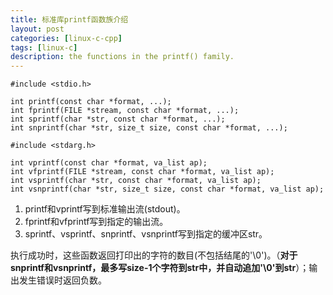 ```yaml
---
title: 标准库printf函数族介绍
layout: post
categories: [linux-c-cpp]
tags: [linux-c]
description: the functions in the printf() family.
---  
```


	#include <stdio.h>
	
	int printf(const char *format, ...);
	int fprintf(FILE *stream, const char *format, ...);
	int sprintf(char *str, const char *format, ...);
	int snprintf(char *str, size_t size, const char *format, ...);  

	#include <stdarg.h>
	
	int vprintf(const char *format, va_list ap);
	int vfprintf(FILE *stream, const char *format, va_list ap);
	int vsprintf(char *str, const char *format, va_list ap);
	int vsnprintf(char *str, size_t size, const char *format, va_list ap);  

1. printf和vprintf写到标准输出流(stdout)。
2. fprintf和vfprintf写到指定的输出流。  
3. sprintf、vsprintf、snprintf、vsnprintf写到指定的缓冲区str。  

执行成功时，这些函数返回打印出的字符的数目(不包括结尾的'\0')。（**对于snprintf和vsnprintf，最多写size-1个字符到str中，并自动追加'\0'到str**）；输出发生错误时返回负数。  